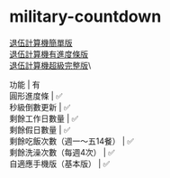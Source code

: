 # military-countdown

[退伍計算機簡單版](https://eddie000000.github.io/military-countdown/index.html)\
[退伍計算機有進度條版](https://eddie000000.github.io/military-countdown/index2.html)\
[退伍計算機超級完整版](https://eddie000000.github.io/military-countdown/index3.html)\

功能 | 有\
圓形進度條 | ✅\
秒級倒數更新 | ✅\
剩餘工作日數量 | ✅\
剩餘假日數量 | ✅\
剩餘吃飯次數（週一～五14餐） | ✅\
剩餘洗澡次數（每週4次） | ✅\
自適應手機版（基本版） | ✅
